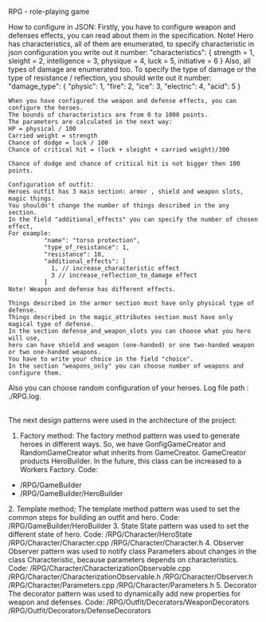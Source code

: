 RPG - role-playing game

How to configure  in JSON:
    Firstly, you have to configure weapon and defenses effects, you can read about them in the specification.
    Note! Hero has characteristics, all of them are enumerated,
    to specify characteristic in json configuration you write out it number:
    "characteristics":
    {
    strength = 1,
    sleight = 2,
    intelligence = 3,
    physique = 4,
    luck = 5,
    initiative = 6
    }
    Also, all types of damage are enumerated too.
    To specify the type of damage or the type of resistance / reflection, you should write out it number:
    "damage_type": {
      "physic": 1,
      "fire": 2,
      "ice": 3,
      "electric": 4,
      "acid": 5
    }

    When you have configured the weapon and defense effects, you can configure the heroes.
    The bounds of characteristics are from 0 to 1000 points.
    The parameters are calculated in the next way:
    HP = physical / 100
    Carried weight = strength
    Chance of dodge = luck / 100
    Chance of critical hit = (luck + sleight + carried weight)/300

    Chance of dodge and chance of critical hit is not bigger then 100 points.

    Configuration of outfit:
    Heroes outfit has 3 main section: armor , shield and weapon slots, magic things.
    You shouldn't change the number of things described in the any section.
    In the field "additional_effects" you can specify the number of chosen effect,
    For example:
              "name": "torso protection",
              "type_of_resistance": 1,
              "resistance": 10,
              "additional_effects": [
                1, // increase_characteristic effect
                3 // increase_reflection_to_damage effect
              ]
    Note! Weapon and defense has different effects.

    Things described in the armor section must have only physical type of defense.
    Things described in the magic_attributes section must have only magical type of defense.
    In the section defense_and_weapon_slots you can choose what you hero will use,
    hero can have shield and weapon (one-handed) or one two-handed weapon or two one-handed weapons.
    You have to write your choice in the field "choice".
    In the section "weapons_only" you can choose number of weapons and configure them.

Also you can choose random configuration of your heroes.
Log file path : ./RPG.log.

<br> The next design patterns were used in the architecture of the project: </br>
1. Factory method: 
The factory method pattern was used to generate heroes in different ways. So, we have GonfigGameCreator and RandomGameCreator what inherits from GameCreator. GameCreator products HeroBuilder. In the future, this class can be increased to a Workers Factory.
Code: 

<ul>
<li>/RPG/GameBuilder</li>
<li>/RPG/GameBuilder/HeroBuilder </li>
</ul>
2. Template method;
The template method pattern was used to set the common steps for building an outfit and hero.
Code:
/RPG/GameBuilder/HeroBuilder
3. State
State pattern was used to set the different state of hero.
Code:
/RPG/Character/HeroState
/RPG/Character/Character.cpp 
/RPG/Character/Character.h 
4.  Observer
Observer pattern was used to notify class Parameters about changes in the class Characteristic, because parameters depends on characteristics.
Code:
/RPG/Character/CharacterizationObservable.cpp
/RPG/Character/CharacterizationObservable.h
/RPG/Character/Observer.h 
/RPG/Character/Parameters.cpp
/RPG/Character/Parameters.h
5. Decorator
The decorator pattern was used to dynamically add new properties for weapon and defenses.
Code: 
/RPG/Outfit/Decorators/WeaponDecorators
/RPG/Outfit/Decorators/DefenseDecorators
